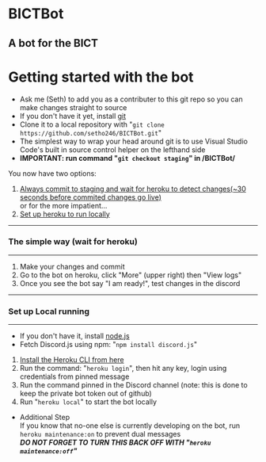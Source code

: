 # BICTBot
## A bot for the BICT

# Getting started with the bot
- Ask me (Seth) to add you as a contributer to this git repo so you can make changes straight to source
- If you don't have it yet, install [git](https://git-scm.com/)
- Clone it to a local repository with "`git clone https://github.com/setho246/BICTBot.git`"
- The simplest way to wrap your head around git is to use Visual Studio Code's built in source control helper on the lefthand side
- **IMPORTANT: run command "`git checkout staging`" in  /BICTBot/**

You now have two options:

1. [Always commit to staging and wait for heroku to detect changes(~30 seconds before commited changes go live)](#the-simple-way-(wait-for-heroku))  
or for the more impatient...
2. [Set up heroku to run locally](#set-up-local-running)  

---
### The simple way (wait for heroku)
---
1. Make your changes and commit  
2. Go to the bot on heroku, click "More" (upper right) then "View logs"
3. Once you see the bot say "I am ready!", test changes in the discord

---
### Set up Local running
---
- If you don't have it, install [node.js](https://nodejs.org/en/) 
- Fetch Discord.js using npm: "`npm install discord.js`"  
1. [Install the Heroku CLI from here](https://devcenter.heroku.com/articles/heroku-cli)  
2. Run the command: "`heroku login`", then hit any key, login using credentials from pinned message  
3. Run the command pinned in the Discord channel (note: this is done to keep the private bot token out of github)
4. Run "`heroku local`" to start the bot locally
  * Additional Step  
If you know that no-one else is currently developing on the bot, run `heroku maintenance:on` to prevent dual messages  
**_DO NOT FORGET TO TURN THIS BACK OFF WITH "`heroku maintenance:off`"_**
